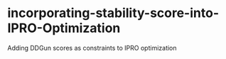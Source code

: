 # incorporating-stability-score-into-IPRO-Optimization
Adding DDGun scores as constraints to IPRO optimization
